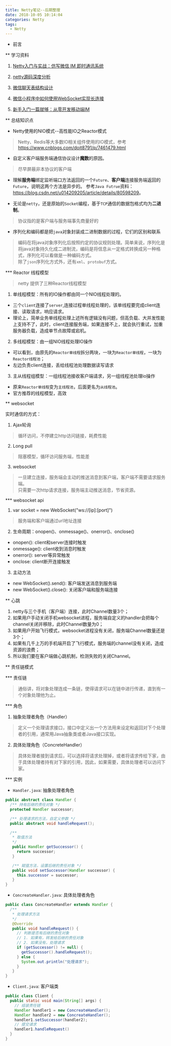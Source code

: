 ```yaml
---
title: Netty笔记--后期整理
date: 2018-10-05 10:14:04
categories: Netty
tags: 
  - Netty
---
```


* 前言  

** 学习资料  

1. [Netty入门与实战：仿写微信 IM 即时通讯系统
](https://juejin.im/book/5b4bc28bf265da0f60130116/section/5b6a1a9cf265da0f87595521)  

2. [netty源码深度分析](https://www.jianshu.com/nb/7981390)  

3. [微信聊天表结构设计](https://wenku.baidu.com/view/b7c83e54ba0d4a7302763acf.html)  

4. [微信小程序中如何使用WebSocket实现长连接](https://www.cnblogs.com/imstudy/p/9224604.html)  

5. [新手入门一篇就够：从零开发移动端IM](http://www.52im.net/thread-464-1-1.html)  



** 总结知识点  

* Netty使用的NIO模式--高性能IO之Reactor模式

> Netty、Redis等大多数IO相关组件使用的IO模式，参考<https://www.cnblogs.com/doit8791/p/7461479.html>  

* 自定义客户端服务端通信协议设计**魔数**的原因。  
> 尽早屏蔽非本协议的客户端

* 理解**服务端**绑定监听端口方法返回的一个``Future``、**客户端**连接服务端返回的``Future``，说明这两个方法是异步的。  参考``Java Futrue``资料：<https://blog.csdn.net/u014209205/article/details/80598209>。  

* 无论是``netty``，还是原始的``Socket``编程，基于``TCP``通信的数据包格式均为**二进制**。  
> 协议指的是客户端与服务端事先商量好的

* 序列化和编码都是把``java``对象封装成二进制数据的过程，它们的区别和联系  
> 编码在将java对象序列化后按照约定的协议规则处理。简单来说，序列化是将java对象持久化成二进制流，编码是将信息从一定格式转换成另一种格式，序列化可以看做是一种编码方式。  
> 除了``json``序列化方式外，还有``xml``、``protobuf``方式。  

*** Reactor 线程模型  
> netty 提供了三种Reactor线程模型

1. 单线程模型：所有的IO操作都由同一个NIO线程处理的。  

  * 三个``client``连接了``server``,连接过程单线程处理的，该单线程要完成client连接、读取请求，响应请求。 
  * 理论上，简单业务单线程处理上述所有逻辑没有问题，但高负载、大并发性能上支持不了，此时，client连接服务端，如果连接不上，就会执行重试，加重服务器负载，造成单节点故障或宕机。  

2. 多线程模型：由一组NIO线程处理IO操作  

  * 可以看到，由原先的``Reactor单线程``拆分两块，一块为``Reactor单线程``，一块为``Reactor线程池``；
  * 左边负责client连接，丢给线程池处理数据读写请求

3. 主从线程组模型：一组线程池接收客户端请求，另一组线程池处理io操作  

  * 原来``Reactor单线程``变为``主线程池``，后面更名为``从线程池``。  
  * 官方推荐的线程模型，高效  

** websocket  

实时通信的方式：  

1. Ajax轮询  
> 循环访问，不停建立http访问链接，耗费性能

2. Long pull  
> 阻塞模型，循环访问服务端，性能差

3. websocket  
> 一旦建立连接，服务端会主动的推送消息到客户端，客户端不需要请求服务端。  
> 只需要一次http请求连接，服务端主动推送消息，节省资源。  

*** websocket api  

1. var socket = new WebSocket("ws://[ip]:[port]")  
> 服务端和客户端通过url地址连接  

2. 生命周期：onopen()、onmessage()、onerror()、onclose()  
  
  * onopen(): client和server连接时触发
  * onmessage(): client收到消息时触发  
  * onerror(): server等异常触发
  * onclose: client断开连接触发  
3. 主动方法  

  * new WebSocket().send(): 客户端发送消息到服务端  
  * new WebSocket().close(): 关闭客户端和服务端连接  

** 心跳  

1. netty与三个手机（客户端）连接，此时Channel数量3个； 
![]()
2. 如果用户手动关闭手机websocket进程，服务端自定义的handler会把每个channel关闭并移除，此时Channel数量为0；  
3. 如果用户开始飞行模式，websocket进程没有关闭，服务端Channel数量还是3个；
![]()
4. 如果有几千上万的手机端开启了飞行模式，服务端的channel没有关闭，造成资源的浪费；  
5. 所以我们要在客户端做心跳机制，检测失败的关闭Channel。  

** 责任链模式  

*** 责任链  

> 通俗讲，将对象处理连成一条链，使得请求可以在链中进行传递，直到有一个对象处理他为止。  

*** 角色  

1. 抽象处理者角色（Handler）  
> 定义一个处理请求接口，接口中定义出一个方法用来设定和返回对下个处理者的引用，通常用Java抽象类或者Java接口实现。  

2. 具体处理角色（ConcreteHandler）  
> 具体处理者接到请求后，可以选择将请求处理掉，或者将请求传给下家，由于具体处理者持有对下家的引用，因此，如果需要，具体处理者可以访问下家。  

*** 实例  

* ``Handler.java``: 抽象处理者角色
```java
public abstract class Handler {
  /** 持有后继的责任对象 */
  protected Handler successor;

  /** 处理请求的方法，自定义参数 */
  public abstract void handleRequest();

  /**
   * 取值方法
   */
   public Handler getSuccessor() {
     return successor;
   }

   /** 赋值方法，设置后继的责任对象 */
   public void setSuccessor(Handler successor) {
     this.successor = successor;
   }
}

```

* ``ConcreateHandler.java``: 具体处理者角色  
```java
public class ConcreateHandler extends Handler {
  /**
   * 处理请求方法
   */
   @Override
   public void handleRequest() {
     // 判断是否有后继的责任对象
     // 1. 如果有，转发给后继的责任对象
     // 2. 如果没有，处理请求
     if (getSuccessor() != null) {
       getSuccessor().handleRequest();
     } else {
       System.out.println("处理请求");
     }
   }
}
```

* ``Client.java``: 客户端类  
```java
public class Client {
  public static void main(String[] args) {
    // 组装责任链
    Handler handler1 = new ConcreateHandler();
    Handler handler2 = new ConcreateHandler();
    handler1.setSuccessor(handler2);
    // 提交请求
    handler1.handleRequest()
  }
}
```
  







